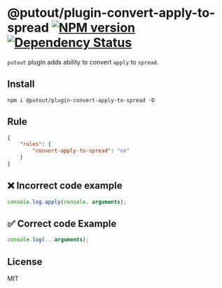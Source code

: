 # @putout/plugin-convert-apply-to-spread [![NPM version][NPMIMGURL]][NPMURL] [![Dependency Status][DependencyStatusIMGURL]][DependencyStatusURL]

[NPMIMGURL]: https://img.shields.io/npm/v/@putout/plugin-convert-apply-to-spread.svg?style=flat&longCache=true
[NPMURL]: https://npmjs.org/package/@putout/plugin-convert-apply-to-spread "npm"
[DependencyStatusURL]: https://david-dm.org/coderaiser/putout?path=packages/plugin-convert-apply-to-spread
[DependencyStatusIMGURL]: https://david-dm.org/coderaiser/putout.svg?path=packages/plugin-convert-apply-to-spread

`putout` plugin adds ability to convert `apply` to `spread`.

## Install

```
npm i @putout/plugin-convert-apply-to-spread -D
```

## Rule

```json
{
    "rules": {
        "convert-apply-to-spread": "on"
    }
}
```

## ❌ Incorrect code example

```js
console.log.apply(console, arguments);
```

## ✅ Correct code Example

```js
console.log(...arguments);
```

## License

MIT
